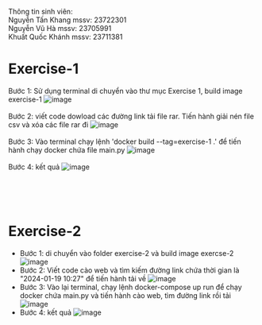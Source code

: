 Thông tin sinh viên: <br>
Nguyễn Tấn Khang    mssv: 23722301 <br>
Nguyễn Vũ Hà      mssv: 23705991 <br>
Khuất Quốc Khánh     mssv: 23711381 <br>
# Exercise-1

Bước 1: Sử dụng terminal di chuyển vào thư mục Exercise 1, build image exercise-1
![image](https://github.com/user-attachments/assets/09752177-8204-4efd-ab64-72a5815b0e7a)
<br>
<br>
Bước 2: viết code dowload các đường link tải file rar. Tiến hành giải nén file csv và xóa các file rar đi
![image](https://github.com/user-attachments/assets/ea75cb6b-6a56-4dbf-9aac-56d6d21fa5bc)
<br>
<br>
Bước 3: Vào terminal chạy lệnh 'docker build --tag=exercise-1 .' để tiến hành chạy docker chứa file main.py
![image](https://github.com/user-attachments/assets/afd9c31a-bbb9-4c42-88e0-74ee032a3922)
<br>
<br>
Bước 4: kết quả
![image](https://github.com/user-attachments/assets/885e8988-16a1-4787-8f18-8cc870d6ef5e)



<br><br><br>


# Exercise-2
+ Bước 1: di chuyển vào folder exercise-2 và build image exercse-2
![image](https://github.com/user-attachments/assets/d75ce2dd-a3e4-4b91-88d4-1299f1bfc788)
+ Bước 2: Viết code cào web và tìm kiếm đường link chứa thời gian là "2024-01-19 10:27" để tiến hành tải về
![image](https://github.com/user-attachments/assets/6ee45a8a-1550-4e17-8bf1-9104e66417c5)
+ Bước 3: Vào lại terminal, chạy lệnh docker-compose up run để chạy docker chứa main.py và tiến hành cào web, tìm đường link rồi tải
![image](https://github.com/user-attachments/assets/5c5fb88c-e883-4908-a69a-65461c81938b)
+ Bước 4: kết quả
![image](https://github.com/user-attachments/assets/8a924938-1bef-4608-bad1-593b476c111c)



